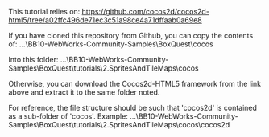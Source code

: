 This tutorial relies on:
https://github.com/cocos2d/cocos2d-html5/tree/a02ffc496de71ec3c51a98ce4a71dffaab0a69e8

If you have cloned this repository from Github, you can copy the contents of:
...\BB10-WebWorks-Community-Samples\BoxQuest\cocos

Into this folder:
...\BB10-WebWorks-Community-Samples\BoxQuest\tutorials\2.SpritesAndTileMaps\cocos

Otherwise, you can download the Cocos2d-HTML5 framework from the link  above and extract it to the same folder noted.

For reference, the file structure should be such that 'cocos2d' is contained as a sub-folder of 'cocos'. Example:
...\BB10-WebWorks-Community-Samples\BoxQuest\tutorials\2.SpritesAndTileMaps\cocos\cocos2d